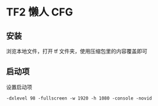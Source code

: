 # TF2 懒人 CFG

## 安装

浏览本地文件，打开 tf 文件夹，使用压缩包里的内容覆盖即可

## 启动项

设置启动项

```
-dxlevel 98 -fullscreen -w 1920 -h 1080 -console -novid
```

